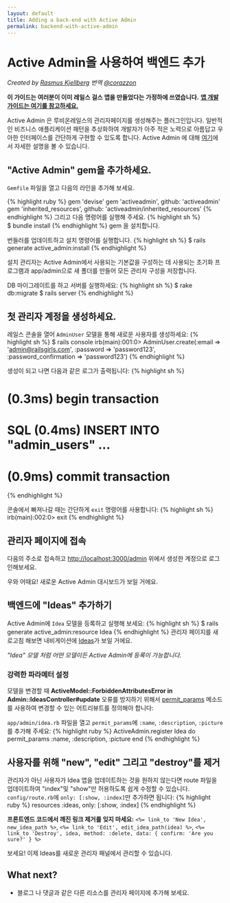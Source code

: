 ```yaml
---
layout: default
title: Adding a back-end with Active Admin
permalink: backend-with-active-admin
---
```


# Active Admin을 사용하여 백엔드 추가

*Created by [Rasmus Kjellberg](https://www.rasmuskjellberg.se)* 
*번역 [@corazzon](https://GitHub.com/corazzon)*

**이 가이드는 여러분이 이미 레일스 걸스 앱을 만들었다는 가정하에 쓰였습니다.** [**앱 개발 가이드는 여기를 참고하세요.**](./app)

Active Admin 은 루비온레일스의 관리자페이지를 생성해주는 플러그인입니다. 일반적인 비즈니스 애플리케이션 패턴을 추상화하여 개발자가 아주 적은 노력으로 아름답고 우아한 인터페이스를 간단하게 구현할 수 있도록 합니다. Active Admin 에 대해 [여기](http://activeadmin.info/)에서 자세한 설명을 볼 수 있습니다.

## "Active Admin" gem을 추가하세요.
`Gemfile` 파일을 열고 다음의 라인을 추가해 보세요.

{% highlight ruby %}
gem 'devise'
gem 'activeadmin', github: 'activeadmin'
gem 'inherited_resources', github: 'activeadmin/inherited_resources'
{% endhighlight %}
그리고 다음 명령어를 실행해 주세요.
{% highlight sh %}
$ bundle install
{% endhighlight %}
gem 을 설치합니다.

번들러를 업데이트하고 설치 명령어를 실행합니다.
{% highlight sh %}
$ rails generate active_admin:install
{% endhighlight %}

설치 관리자는 Active Admin에서 사용되는 기본값을 구성하는 데 사용되는 초기화 프로그램과 app/admin으로 새 폴더를 만들어 모든 관리자 구성을 저장합니다.

DB 마이그레이트를 하고 서버를 실행하세요:
{% highlight sh %}
$ rake db:migrate
$ rails server
{% endhighlight %}

## 첫 관리자 계정을 생성하세요.
레일스 콘솔을 열어 `AdminUser` 모델을 통해 새로운 사용자를 생성하세요:
{% highlight sh %}
$ rails console
irb(main):001:0> AdminUser.create(:email => 'admin@railsgirls.com', :password => 'password123', :password_confirmation => 'password123')
{% endhighlight %}

생성이 되고 나면 다음과 같은 로그가 출력됩니다:
{% highlight sh %}
# (0.3ms)  begin transaction
# SQL (0.4ms)  INSERT INTO "admin_users" ...
# (0.9ms)  commit transaction
{% endhighlight %}

콘솔에서 빠져나갈 때는 간단하게 `exit` 명령어를 사용합니다:
{% highlight sh %}
irb(main):002:0> exit
{% endhighlight %}

## 관리자 페이지에 접속
다음의 주소로 접속하고 [http://localhost:3000/admin](http://localhost:3000/admin) 위에서 생성한 계정으로 로그인해보세요.

우와 어때요! 새로운 Active Admin 대시보드가 보일 거에요.

## 백엔드에 "Ideas" 추가하기
Active Admin에 `Idea` 모델을 등록하고 실행해 보세요:
{% highlight sh %}
$ rails generate active_admin:resource Idea
{% endhighlight %}
관리자 페이지를 새로고침 해보면 내비게이션에 [Ideas](http://localhost:3000/admin/ideas)가 보일 거에요.

*"Idea" 모델 처럼 어떤 모델이든 Active Admin에 등록이 가능합니다.*

### 강력한 파라메터 설정
모델을 변경할 때 **ActiveModel::ForbiddenAttributesError in Admin::IdeasController#update** 오류를 방지하기 위해서 [permit_params](http://activeadmin.info/docs/2-resource-customization.html) 메소드를 사용하여 변경할 수 있는 어트리뷰트를 정의해야 합니다:

`app/admin/idea.rb` 파일을 열고 `permit_params`에 `:name`, `:description`, `:picture`를 추가해 주세요:
{% highlight ruby %}
ActiveAdmin.register Idea do
  permit_params :name, :description, :picture
end
{% endhighlight %}

## 사용자를 위해 "new", "edit" 그리고 "destroy"를 제거
관리자가 아닌 사용자가 Idea 앱을 업데이트하는 것을 원하지 않는다면 route 파일을 업데이트하여 "index"및 "show"만 허용하도록 쉽게 수정할 수 있습니다. `config/route.rb`에 `only: [:show, :index]`만 추가하면 됩니다:
{% highlight ruby %}
resources :ideas, only: [:show, :index]
{% endhighlight %}

**프론트엔드 코드에서 깨진 링크 제거를 잊지 마세요:** `<%= link_to 'New Idea', new_idea_path %>`, `<%= link_to 'Edit', edit_idea_path(idea) %>`, `<%= link_to 'Destroy', idea, method: :delete, data: { confirm: 'Are you sure?' } %>`

보세요! 이제 Ideas를 새로운 관리자 패널에서 관리할 수 있습니다.

## What next?

* 블로그 나 댓글과 같은 다른 리소스를 관리자 페이지에 추가해 보세요.